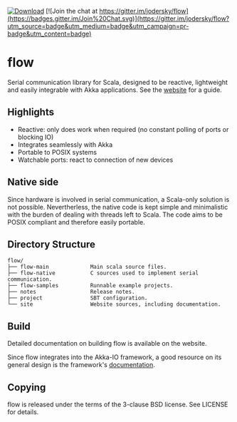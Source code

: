 [![Download](https://api.bintray.com/packages/jodersky/maven/flow/images/download.svg)](https://bintray.com/jodersky/maven/flow/_latestVersion)
[![Join the chat at https://gitter.im/jodersky/flow](https://badges.gitter.im/Join%20Chat.svg)](https://gitter.im/jodersky/flow?utm_source=badge&utm_medium=badge&utm_campaign=pr-badge&utm_content=badge)

# flow
Serial communication library for Scala, designed to be reactive, lightweight and easily integrable with Akka applications. See the [website]("https://jodersky.github.io/flow") for a guide.

## Highlights
- Reactive: only does work when required (no constant polling of ports or blocking IO)
- Integrates seamlessly with Akka
- Portable to POSIX systems
- Watchable ports: react to connection of new devices

## Native side
Since hardware is involved in serial communication, a Scala-only solution is not possible. Nevertherless, the native code is kept simple and minimalistic with the burden of dealing with threads left to Scala. The code aims to be POSIX compliant and therefore easily portable.

## Directory Structure
```
flow/
├── flow-main             Main scala source files.
├── flow-native           C sources used to implement serial communication.
├── flow-samples          Runnable example projects.
├── notes                 Release notes.
├── project               SBT configuration.
└── site                  Website sources, including documentation.
```

## Build
Detailed documentation on building flow is available on the website.

Since flow integrates into the Akka-IO framework, a good resource on its general design is the framework's [documentation](http://doc.akka.io/docs/akka/2.4.1/scala/io.html).

## Copying
flow is released under the terms of the 3-clause BSD license. See LICENSE for details.
